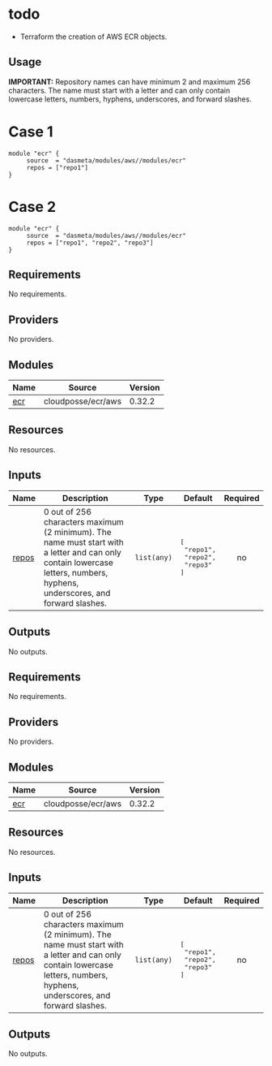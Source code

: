 # todo
- Terraform the creation of AWS ECR objects.

## Usage

**IMPORTANT:**
Repository names can have minimum 2 and maximum 256 characters. The name must start with a letter and can only contain lowercase letters, numbers, hyphens, underscores, and forward slashes.

# Case 1
```
module "ecr" {
     source  = "dasmeta/modules/aws//modules/ecr"
     repos = ["repo1"]
}
```

# Case 2
```
module "ecr" {
     source  = "dasmeta/modules/aws//modules/ecr"
     repos = ["repo1", "repo2", "repo3"]
}
```

<!-- BEGIN_TF_DOCS -->
## Requirements

No requirements.

## Providers

No providers.

## Modules

| Name | Source | Version |
|------|--------|---------|
| <a name="module_ecr"></a> [ecr](#module\_ecr) | cloudposse/ecr/aws | 0.32.2 |

## Resources

No resources.

## Inputs

| Name | Description | Type | Default | Required |
|------|-------------|------|---------|:--------:|
| <a name="input_repos"></a> [repos](#input\_repos) | 0 out of 256 characters maximum (2 minimum). The name must start with a letter and can only contain lowercase letters, numbers, hyphens, underscores, and forward slashes. | `list(any)` | <pre>[<br>  "repo1",<br>  "repo2",<br>  "repo3"<br>]</pre> | no |

## Outputs

No outputs.
<!-- END_TF_DOCS -->
<!-- BEGINNING OF PRE-COMMIT-TERRAFORM DOCS HOOK -->
## Requirements

No requirements.

## Providers

No providers.

## Modules

| Name | Source | Version |
|------|--------|---------|
| <a name="module_ecr"></a> [ecr](#module\_ecr) | cloudposse/ecr/aws | 0.32.2 |

## Resources

No resources.

## Inputs

| Name | Description | Type | Default | Required |
|------|-------------|------|---------|:--------:|
| <a name="input_repos"></a> [repos](#input\_repos) | 0 out of 256 characters maximum (2 minimum). The name must start with a letter and can only contain lowercase letters, numbers, hyphens, underscores, and forward slashes. | `list(any)` | <pre>[<br>  "repo1",<br>  "repo2",<br>  "repo3"<br>]</pre> | no |

## Outputs

No outputs.
<!-- END OF PRE-COMMIT-TERRAFORM DOCS HOOK -->
